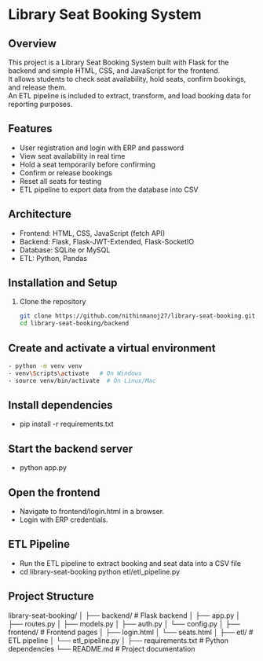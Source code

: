 # Library Seat Booking System

## Overview
This project is a Library Seat Booking System built with Flask for the backend and simple HTML, CSS, and JavaScript for the frontend.  
It allows students to check seat availability, hold seats, confirm bookings, and release them.  
An ETL pipeline is included to extract, transform, and load booking data for reporting purposes.

## Features
- User registration and login with ERP and password
- View seat availability in real time
- Hold a seat temporarily before confirming
- Confirm or release bookings
- Reset all seats for testing
- ETL pipeline to export data from the database into CSV

## Architecture
- Frontend: HTML, CSS, JavaScript (fetch API)
- Backend: Flask, Flask-JWT-Extended, Flask-SocketIO
- Database: SQLite or MySQL
- ETL: Python, Pandas

## Installation and Setup

1. Clone the repository
   ```bash
   git clone https://github.com/nithinmanoj27/library-seat-booking.git
   cd library-seat-booking/backend

## Create and activate a virtual environment
```bash
- python -m venv venv
- venv\Scripts\activate   # On Windows
- source venv/bin/activate  # On Linux/Mac
```
## Install dependencies
- pip install -r requirements.txt

## Start the backend server
- python app.py

## Open the frontend
- Navigate to frontend/login.html in a browser.
- Login with ERP credentials.

## ETL Pipeline
- Run the ETL pipeline to extract booking and seat data into a CSV file
- cd library-seat-booking
  python etl/etl_pipeline.py

## Project Structure
library-seat-booking/
│
├── backend/              # Flask backend
│   ├── app.py
│   ├── routes.py
│   ├── models.py
│   ├── auth.py
│   └── config.py
│
├── frontend/             # Frontend pages
│   ├── login.html
│   └── seats.html
│
├── etl/                  # ETL pipeline
│   └── etl_pipeline.py
│
├── requirements.txt      # Python dependencies
└── README.md             # Project documentation
